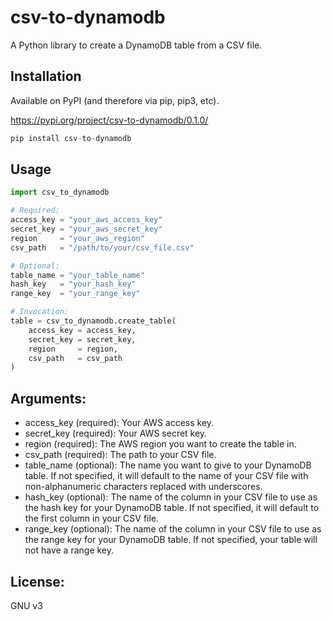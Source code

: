 # csv-to-dynamodb

A Python library to create a DynamoDB table from a CSV file.

## Installation

Available on PyPI (and therefore via pip, pip3, etc). 

https://pypi.org/project/csv-to-dynamodb/0.1.0/

```python
pip install csv-to-dynamodb
```

## Usage

```python
import csv_to_dynamodb

# Required:
access_key = "your_aws_access_key"
secret_key = "your_aws_secret_key"
region     = "your_aws_region"
csv_path   = "/path/to/your/csv_file.csv"

# Optional:
table_name = "your_table_name"
hash_key   = "your_hash_key"
range_key  = "your_range_key"

# Invocation:
table = csv_to_dynamodb.create_table(
    access_key = access_key,
    secret_key = secret_key,
    region     = region,
    csv_path   = csv_path
)
```


## Arguments:

- access_key (required): Your AWS access key.
- secret_key (required): Your AWS secret key.
- region (required): The AWS region you want to create the table in.
- csv_path (required): The path to your CSV file.
- table_name (optional): The name you want to give to your DynamoDB table. If not specified, it will default to the name of your CSV file with non-alphanumeric characters replaced with underscores.
- hash_key (optional): The name of the column in your CSV file to use as the hash key for your DynamoDB table. If not specified, it will default to the first column in your CSV file.
- range_key (optional): The name of the column in your CSV file to use as the range key for your DynamoDB table. If not specified, your table will not have a range key.

## License: 

GNU v3

